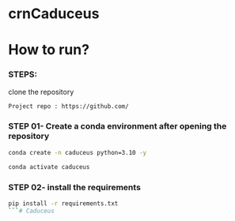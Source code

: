 # crnCaduceus



# How to run?
### STEPS:

clone the repository


```bash
Project repo : https://github.com/
```

### STEP 01- Create a conda environment after opening the repository


```bash
conda create -n caduceus python=3.10 -y
```

```bash
conda activate caduceus
```

### STEP 02- install the requirements

```bash
pip install -r requirements.txt
```#   C a d u c e u s  
 